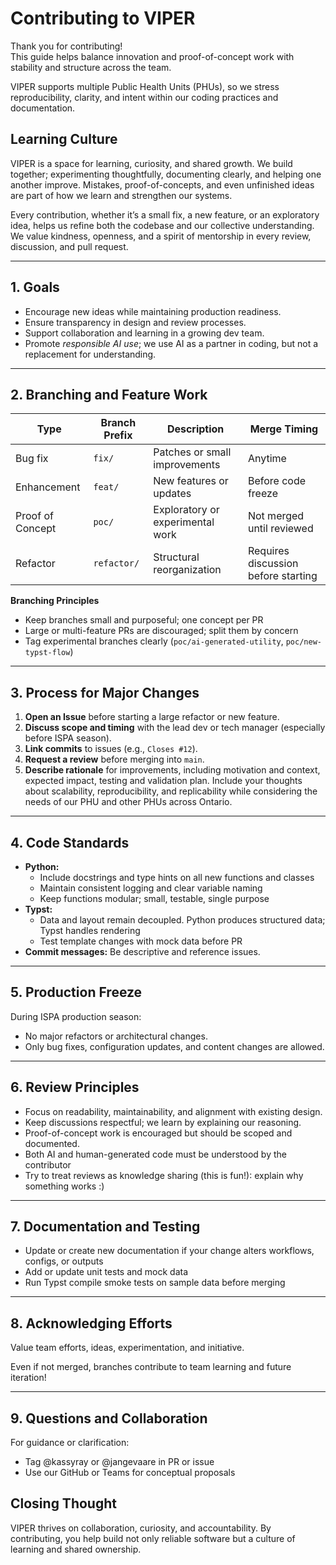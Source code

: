 # Contributing to VIPER

Thank you for contributing!  
This guide helps balance innovation and proof-of-concept work with stability and structure across the team.

VIPER supports multiple Public Health Units (PHUs), so we stress reproducibility, clarity, and intent within our coding practices and documentation. 

## Learning Culture 

VIPER is a space for learning, curiosity, and shared growth.
We build together; experimenting thoughtfully, documenting clearly, and helping one another improve. Mistakes, proof-of-concepts, and even unfinished ideas are part of how we learn and strengthen our systems.

Every contribution, whether it’s a small fix, a new feature, or an exploratory idea, helps us refine both the codebase and our collective understanding. We value kindness, openness, and a spirit of mentorship in every review, discussion, and pull request.

---

## 1. Goals
- Encourage new ideas while maintaining production readiness.
- Ensure transparency in design and review processes.
- Support collaboration and learning in a growing dev team.
- Promote *responsible AI use*; we use AI as a partner in coding, but not a replacement for understanding.

---

## 2. Branching and Feature Work

| Type | Branch Prefix | Description | Merge Timing |
|------|----------------|--------------|---------------|
| Bug fix | `fix/` | Patches or small improvements | Anytime |
| Enhancement | `feat/` | New features or updates | Before code freeze |
| Proof of Concept | `poc/` | Exploratory or experimental work | Not merged until reviewed |
| Refactor | `refactor/` | Structural reorganization | Requires discussion before starting |

**Branching Principles**
* Keep branches small and purposeful; one concept per PR
* Large or multi-feature PRs are discouraged; split them by concern
* Tag experimental branches clearly (`poc/ai-generated-utility`, `poc/new-typst-flow`)

---

## 3. Process for Major Changes
1. **Open an Issue** before starting a large refactor or new feature.
2. **Discuss scope and timing** with the lead dev or tech manager (especially before ISPA season).
3. **Link commits** to issues (e.g., `Closes #12`).
4. **Request a review** before merging into `main`.
5. **Describe rationale** for improvements, including motivation and context, expected impact, testing and validation plan. Include your thoughts about scalability, reproducibility, and replicability while considering the needs of our PHU and other PHUs across Ontario.

---

## 4. Code Standards
- **Python:**
    * Include docstrings and type hints on all new functions and classes
    * Maintain consistent logging and clear variable naming
    * Keep functions modular; small, testable, single purpose 
- **Typst:** 
    * Data and layout remain decoupled. Python produces structured data; Typst handles rendering
    * Test template changes with mock data before PR
- **Commit messages:** Be descriptive and reference issues.

---

## 5. Production Freeze
During ISPA production season:
- No major refactors or architectural changes.
- Only bug fixes, configuration updates, and content changes are allowed.

---

## 6. Review Principles
- Focus on readability, maintainability, and alignment with existing design.
- Keep discussions respectful; we learn by explaining our reasoning.
- Proof-of-concept work is encouraged but should be scoped and documented.
- Both AI and human-generated code must be understood by the contributor
- Try to treat reviews as knowledge sharing (this is fun!): explain why something works :)

---

## 7. Documentation and Testing 
* Update or create new documentation if your change alters workflows, configs, or outputs 
* Add or update unit tests and mock data
* Run Typst compile smoke tests on sample data before merging 

---

## 8. Acknowledging Efforts 

Value team efforts, ideas, experimentation, and initiative. 

Even if not merged, branches contribute to team learning and future iteration! 

---

## 9. Questions and Collaboration

For guidance or clarification: 

* Tag @kassyray or @jangevaare in PR or issue
* Use our GitHub or Teams for conceptual proposals 

## Closing Thought

VIPER thrives on collaboration, curiosity, and accountability.
By contributing, you help build not only reliable software but a culture of learning and shared ownership.

